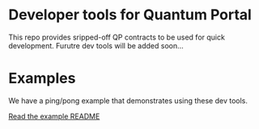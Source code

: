 # Developer tools for Quantum Portal

This repo provides sripped-off QP contracts to be used for quick development. Furutre dev tools will be added soon...

# Examples

We have a ping/pong example that demonstrates using these dev tools.

[Read the example README](./devNode/exemples/README.md)
